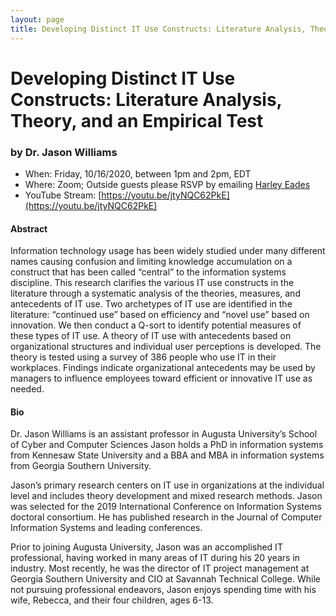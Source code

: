 ```yaml
---
layout: page
title: Developing Distinct IT Use Constructs: Literature Analysis, Theory, and an Empirical Test
---
```


Developing Distinct IT Use Constructs: Literature Analysis, Theory, and an Empirical Test
======
### by Dr. Jason Williams

- When: Friday, 10/16/2020, between 1pm and 2pm, EDT
- Where: Zoom; Outside guests please RSVP by emailing <a href="mailto:harley.eades@gmail.com">Harley Eades</a>
- YouTube Stream: [https://youtu.be/jtyNQC62PkE](https://youtu.be/jtyNQC62PkE)

#### Abstract

Information technology usage has been widely studied under many
different names causing confusion and limiting knowledge accumulation
on a construct that has been called “central” to the information
systems discipline. This research clarifies the various IT use
constructs in the literature through a systematic analysis of the
theories, measures, and antecedents of IT use. Two archetypes of IT
use are identified in the literature: “continued use” based on
efficiency and “novel use” based on innovation. We then conduct a
Q-sort to identify potential measures of these types of IT use. A
theory of IT use with antecedents based on organizational structures
and individual user perceptions is developed. The theory is tested
using a survey of 386 people who use IT in their workplaces. Findings
indicate organizational antecedents may be used by managers to
influence employees toward efficient or innovative IT use as needed.

#### Bio


Dr. Jason Williams is an assistant professor in Augusta University’s
School of Cyber and Computer Sciences Jason holds a PhD in information
systems from Kennesaw State University and a BBA and MBA in
information systems from Georgia Southern University.

Jason’s primary research centers on IT use in organizations at the
individual level and includes theory development and mixed research
methods. Jason was selected for the 2019 International Conference on
Information Systems doctoral consortium. He has published research in
the Journal of Computer Information Systems and leading conferences.

Prior to joining Augusta University, Jason was an accomplished IT
professional, having worked in many areas of IT during his 20 years in
industry. Most recently, he was the director of IT project management
at Georgia Southern University and CIO at Savannah Technical
College. While not pursuing professional endeavors, Jason enjoys
spending time with his wife, Rebecca, and their four children, ages 6-13.